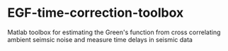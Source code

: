 # EGF-time-correction-toolbox
Matlab toolbox for estimating the Green's function from cross correlating ambient seimsic noise and measure time delays in seismic data
